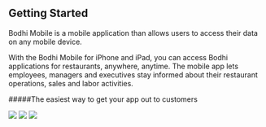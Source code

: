 ## Getting Started

Bodhi Mobile is a mobile application than allows users to access their data on any mobile device.

With the Bodhi Mobile for iPhone and iPad, you can access Bodhi applications for restaurants, anywhere, anytime. The mobile app lets employees, managers and executives stay informed about their restaurant operations, sales and labor activities. 




#####The easiest way to get your app out to customers 

 
[<img src="../images/btn_itunes.png">](https://itunes.apple.com/us/app/bodhi-mobile/id967184526?mt=8)
[<img src="../images/btn_play.png">](https://market.android.com/details?id=com.bodhi.mobile.android)
[<img src="../images/btn_windows.png">](http://www.windowsphone.com/en-us/store/app/bodhi-mobile/aed07efa-99ad-482d-95a9-90b37fe96722)
